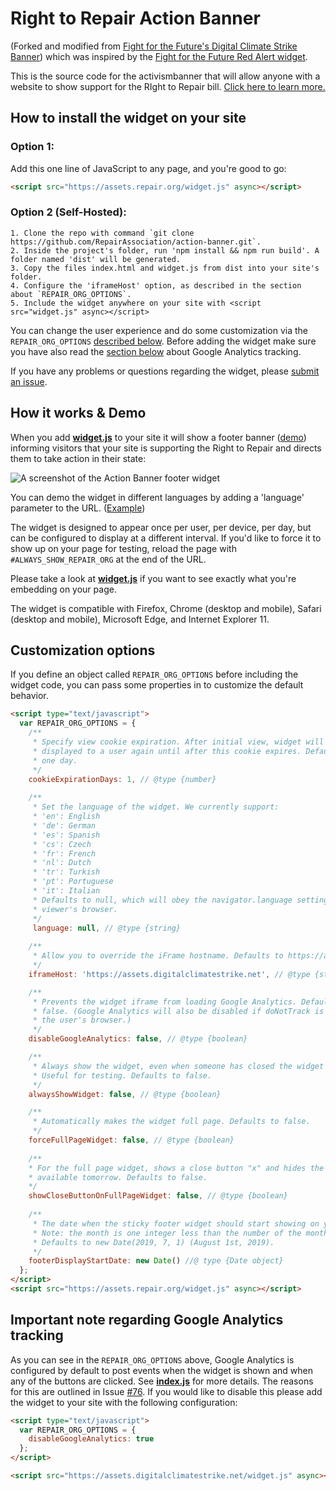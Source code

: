 # Right to Repair Action Banner

(Forked and modified from [Fight for the Future's Digital Climate Strike Banner](https://github.com/fightforthefuture/digital-climate-strike))
which was inspired by the [Fight for the Future Red Alert widget](https://github.com/fightforthefuture/redalert-widget).

This is the source code for the activismbanner that will allow anyone with a website to show support for the RIght to Repair bill. [Click here to learn more.](https://repair.org)

## How to install the widget on your site

### Option 1:
   Add this one line of JavaScript to any page, and you're good to go:

```html
<script src="https://assets.repair.org/widget.js" async></script>
```

### Option 2 (Self-Hosted):
    1. Clone the repo with command `git clone https://github.com/RepairAssociation/action-banner.git`.
    2. Inside the project's folder, run 'npm install && npm run build'. A folder named 'dist' will be generated.
    3. Copy the files index.html and widget.js from dist into your site's folder.
    4. Configure the 'iframeHost' option, as described in the section about `REPAIR_ORG_OPTIONS`.
    5. Include the widget anywhere on your site with <script src="widget.js" async></script>

You can change the user experience and do some customization via the `REPAIR_ORG_OPTIONS` [described below](#customization-options). Before adding the widget make sure you have also read the [section below](#important-note-regarding-google-analytics-tracking) about Google Analytics tracking.  

If you have any problems or questions regarding the widget, please [submit an issue](https://github.com/RepairAssociation/action-banner/issues).

## How it works & Demo

When you add [**widget.js**](https://github.com/RepairAssociation/action-banner/blob/master/static/widget.js) to your site it will show a footer banner ([demo](https://assets.repair.org/demo.html)) informing visitors that your site is supporting the Right to Repair and directs them to take action in their state:

![A screenshot of the Action Banner footer widget](https://cdn-std.droplr.net/files/acc_465612/0R4tFj)

You can demo the widget in different languages by adding a 'language' parameter to the URL. ([Example](https://assets.repair.org/demo.html?fullPage&language=de)) 

The widget is designed to appear once per user, per device, per day, but can be configured to display at a different interval. If you'd like to force it to show up on your page for testing, reload the page with `#ALWAYS_SHOW_REPAIR_ORG` at the end of the URL.

Please take a look at [**widget.js**](https://github.com/RepairAssociation/action-banner/blob/master/static/widget.js) if you want to see exactly what you're embedding on your page.

The widget is compatible with Firefox, Chrome (desktop and mobile), Safari (desktop and mobile), Microsoft Edge, and Internet Explorer 11.

## Customization options

If you define an object called `REPAIR_ORG_OPTIONS` before including the widget code, you can pass some properties in to customize the default behavior.

```html
<script type="text/javascript">
  var REPAIR_ORG_OPTIONS = {
    /**
     * Specify view cookie expiration. After initial view, widget will not be
     * displayed to a user again until after this cookie expires. Defaults to 
     * one day.
     */
    cookieExpirationDays: 1, // @type {number}
    
    /**
     * Set the language of the widget. We currently support:
     * 'en': English
     * 'de': German
     * 'es': Spanish
     * 'cs': Czech
     * 'fr': French
     * 'nl': Dutch
     * 'tr': Turkish
     * 'pt': Portuguese
     * 'it': Italian
     * Defaults to null, which will obey the navigator.language setting of the 
     * viewer's browser.
     */
     language: null, // @type {string}
     
    /**
     * Allow you to override the iFrame hostname. Defaults to https://assets.digitalclimatestrike.net  
     */
    iframeHost: 'https://assets.digitalclimatestrike.net', // @type {string}

    /**
     * Prevents the widget iframe from loading Google Analytics. Defaults to
     * false. (Google Analytics will also be disabled if doNotTrack is set on
     * the user's browser.)
     */
    disableGoogleAnalytics: false, // @type {boolean}

    /**
     * Always show the widget, even when someone has closed the widget and set the cookie on their device. 
     * Useful for testing. Defaults to false.
     */
    alwaysShowWidget: false, // @type {boolean}

    /**
     * Automatically makes the widget full page. Defaults to false.
     */
    forceFullPageWidget: false, // @type {boolean}
    
    /**
    * For the full page widget, shows a close button "x" and hides the message about the site being 
    * available tomorrow. Defaults to false.
    */
    showCloseButtonOnFullPageWidget: false, // @type {boolean}
    
    /**
     * The date when the sticky footer widget should start showing on your web site.
     * Note: the month is one integer less than the number of the month. E.g. 8 is September, not August.
     * Defaults to new Date(2019, 7, 1) (August 1st, 2019).
     */
    footerDisplayStartDate: new Date() //@ type {Date object}
  };
</script>
<script src="https://assets.repair.org/widget.js" async></script>
```
## Important note regarding Google Analytics tracking

As you can see in the `REPAIR_ORG_OPTIONS` above, Google Analytics is configured by default to post events when the widget is shown and when any of the buttons are clicked. See [**index.js**](https://github.com/RepairAssociation/action-banner/blob/master/src/index.js) for more details. The reasons for this are outlined in Issue [#76](https://github.com/RepairAssociation/action-banner/issues/76). If you would like to disable this please add the widget to your site with the following configuration: 

```html
<script type="text/javascript">
  var REPAIR_ORG_OPTIONS = {
    disableGoogleAnalytics: true
  };
</script>

<script src="https://assets.digitalclimatestrike.net/widget.js" async></script>
```  

